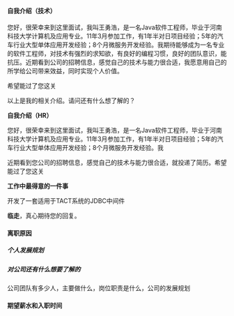 #### **自我介绍（技术）**

   您好，很荣幸来到这里面试，我叫王勇浩，是一名Java软件工程师，毕业于河南科技大学计算机及应用专业。11年3月参加工作，有1年半对日项目经验；5年的汽车行业大型单体应用开发经验；8个月微服务开发经验。我期待能够成为一名专业的软件工程师，对技术有强烈的求知欲，有良好的编程习惯，良好的团队意识，能抗压。近期看到公司的招聘信息，感觉自己的技术与能力很合适，我愿意用自己的所学给公司带来效益，同时实现个人价值。

希望能过了您这关

以上是我的相关介绍。请问还有什么想了解的？



**自我介绍（HR）**

  您好，很荣幸来到这里面试，我叫王勇浩，是一名Java软件工程师，毕业于河南科技大学计算机及应用专业。11年3月参加工作，有1年半对日项目经验；5年的汽车行业大型单体应用开发经验；8个月微服务开发经验。我

近期看到您公司的招聘信息，感觉自己的技术与能力很合适，就投递了简历。希望能过了您这关

**工作中最得意的一件事**

  开发了一套适用于TACT系统的JDBC中间件



**临走**，真心期待您的回复。

#### 离职原因



##### 个人发展规划





##### 对公司还有什么想要了解的

公司团队有多少人，主要做什么，岗位职责是什么，公司的发展规划

#### 期望薪水和入职时间

